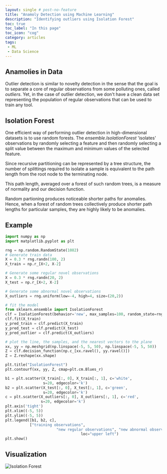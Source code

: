 ```yaml
---
layout: single # post-no-feature
title: "Anamoly Detection using Machine Learning"
description: "Identifying outliers using Isolation Forest"
toc: true
toc_label: "In this page"
toc_icon: "cog"
category: articles
tags:
 - ML
 - Data Science
---
```

## Anamolies in Data

Outlier detection is similar to novelty detection in the sense that the goal is to separate a core of regular observations from some polluting ones, called *outliers*. Yet, in the case of outlier detection, we don't have a clean data set representing the population of regular observations that can be used to train any tool.

## Isolation Forest

One efficient way of performing outlier detection in high-dimensional datasets is to use random forests. The *ensemble.IsolationForest* 'isolates' observations by randomly selecting a feature and then randomly selecting a split value between the maximum and minimum values of the selected feature.

Since recursive partitioning can be represented by a tree structure, the number of splittings required to isolate a sample is  equivalent to the path length from the root node to the terminating node.

This path length, averaged over a forest of such random trees, is a measure of normality and our decision function.

Random partioning produces noticeable shorter paths for anomalies. Hence, when a forest of random trees collectively produce shorter path lengths for particular samples, they are highly likely to be anomalies.

## Example

```python
import numpy as np
import matplotlib.pyplot as plt

rng = np.random.RandomState(1082)
# Generate train data
X = 0.3 * rng.randn(100, 2)
X_train = np.r_[X+2, X-2]

# Generate some regular novel observations
X = 0.3 * rng.randn(20, 2)
X_test = np.r_[X+2, X-2]

# Generate some abnormal novel observations
X_outliers = rng.uniform(low=-4, high=4, size=(20,2))

# fit the model
from sklearn.ensemble import IsolationForest
clf = IsolationForest(behavior='new', max_samples=100, random_state=rng, contamination='auto')
clf.fit(X_train)
y_pred_train = clf.predict(X_train)
y_pred_test = clf.predict(X_test)
y_pred_outlier = clf.predict(X_outliers)

# plot the line, the samples, and the nearest vectors to the plane
xx, yy = np.meshgrid(np.linspace(-5, 5, 50), np.linspace(-5, 5, 50))
Z = clf.decision_function(np.c_[xx.ravel(), yy.ravel()])
Z = Z.reshape(xx.shape)

plt.title("IsolationForest")
plt.contourf(xx, yy, Z, cmap=plt.cm.Blues_r)

b1 = plt.scatter(X_train[:, 0], X_train[:, 1], c='white',
                 s=20, edgecolor='k')
b2 = plt.scatter(X_test[:, 0], X_test[:, 1], c='green',
                 s=20, edgecolor='k')
c = plt.scatter(X_outliers[:, 0], X_outliers[:, 1], c='red',
                s=20, edgecolor='k')
plt.axis('tight')
plt.xlim((-5, 5))
plt.ylim((-5, 5))
plt.legend([b1, b2, c],
           ["training observations",
                       "new regular observations", "new abnormal observations"],
                                  loc="upper left")
plt.show()

```

## Visualization

![Isolation Forest]({{site.url}}/images/sphx_glr_plot_isolation_forest_001.png)
